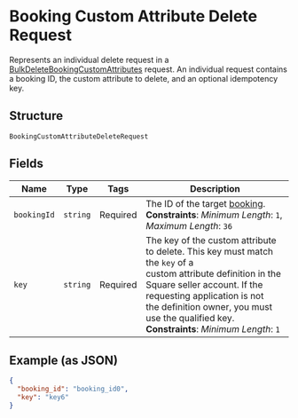 
# Booking Custom Attribute Delete Request

Represents an individual delete request in a [BulkDeleteBookingCustomAttributes](../api/booking-custom-attributes.md#bulk-delete-booking-custom-attributes)
request. An individual request contains a booking ID, the custom attribute to delete, and an optional idempotency key.

## Structure

`BookingCustomAttributeDeleteRequest`

## Fields

| Name | Type | Tags | Description |
|  --- | --- | --- | --- |
| `bookingId` | `string` | Required | The ID of the target [booking](entity:Booking).<br/>**Constraints**: *Minimum Length*: `1`, *Maximum Length*: `36` |
| `key` | `string` | Required | The key of the custom attribute to delete. This key must match the `key` of a<br/>custom attribute definition in the Square seller account. If the requesting application is not<br/>the definition owner, you must use the qualified key.<br/>**Constraints**: *Minimum Length*: `1` |

## Example (as JSON)

```json
{
  "booking_id": "booking_id0",
  "key": "key6"
}
```

